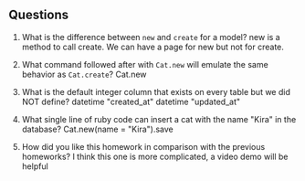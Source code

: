 ## Questions

1. What is the difference between `new` and `create` for a model?
new is a method to call create. We can have a page for new but not for create.

2. What command followed after with `Cat.new` will emulate the same behavior as `Cat.create`?
Cat.new

3. What is the default integer column that exists on every table but we did NOT define?
datetime "created_at"
datetime "updated_at"

4. What single line of ruby code can insert a cat with the name "Kira" in the database?
Cat.new(name = "Kira").save

5. How did you like this homework in comparison with the previous homeworks?
I think this one is more complicated, a video demo will be helpful